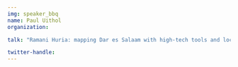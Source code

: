 ```yaml
---
img: speaker_bbq
name: Paul Uithol
organization: 

talk: "Ramani Huria: mapping Dar es Salaam with high-tech tools and local communities"

twitter-handle:
---
```

